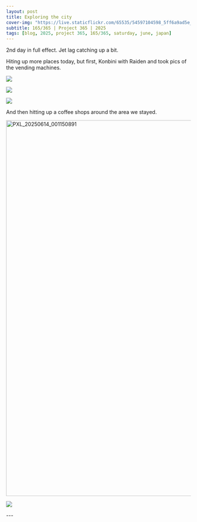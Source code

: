 ```yaml
---
layout: post
title: Exploring the city
cover-img: "https://live.staticflickr.com/65535/54597104598_5ff6a9ad5e_h.jpg"
subtitle: 165/365 | Project 365 | 2025
tags: [blog, 2025, project 365, 165/365, saturday, june, japan]
---
```

<style>
  .intro-header.big-img {
    background-position:center; 
  }
</style>
2nd day in full effect. Jet lag catching up a bit.

Hiting up more places today, but first, Konbini with Raiden and took pics of the vending machines.
<p class="post-img-wrap">
  <img src="https://live.staticflickr.com/65535/54597085368_0fdb386102_h.jpg">
</p>
<p class="post-img-wrap">
  <img src="https://live.staticflickr.com/65535/54597066014_03d383a644_h.jpg">
</p>
<p class="post-img-wrap">
  <img src="https://live.staticflickr.com/65535/54597085528_c2081c9e1c_h.jpg">
</p>
And then hitting up a coffee shops around the area we stayed.
<p class="post-img-wrap">
  <a data-flickr-embed="true" href="https://www.flickr.com/gp/sling_flickr/aQEJr03j9R" title="PXL_20250614_001150891">
    <img src="https://live.staticflickr.com/31337/54596801034_2923a839e7_b.jpg" width="1024" alt="PXL_20250614_001150891"/></a><script async src="//embedr.flickr.com/assets/client-code.js" charset="utf-8"></script>
</p>
<p class="post-img-wrap">
  <img src="https://live.staticflickr.com/65535/54597086703_2578889c1a_h.jpg">
</p>
---
